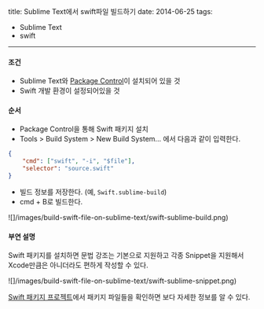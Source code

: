 title: Sublime Text에서 swift파일 빌드하기 
date: 2014-06-25
tags:
- Sublime Text
- swift
---

#### 조건
- Sublime Text와 [Package Control](https://sublime.wbond.net/installation)이 설치되어 있을 것
- Swift 개발 환경이 설정되어있을 것

#### 순서
- Package Control을 통해 Swift 패키지 설치
- Tools > Build System > New Build System... 에서 다음과 같이 입력한다.

```json
{
    "cmd": ["swift", "-i", "$file"],
    "selector": "source.swift"
}
```

- 빌드 정보를 저장한다. (예, `Swift.sublime-build`)
- cmd + B로 빌드한다.

![]/images/build-swift-file-on-sublime-text/swift-sublime-build.png)

#### 부연 설명
Swift 패키지를 설치하면 문법 강조는 기본으로 지원하고 각종 Snippet을 지원해서 Xcode만큼은 아니더라도 편하게 작성할 수 있다.

![]/images/build-swift-file-on-sublime-text/swift-sublime-snippet.png)

[Swift 패키지 프로젝트](https://github.com/quiqueg/Swift-Sublime-Package)에서 패키지 파일들을 확인하면 보다 자세한 정보를 알 수 있다.